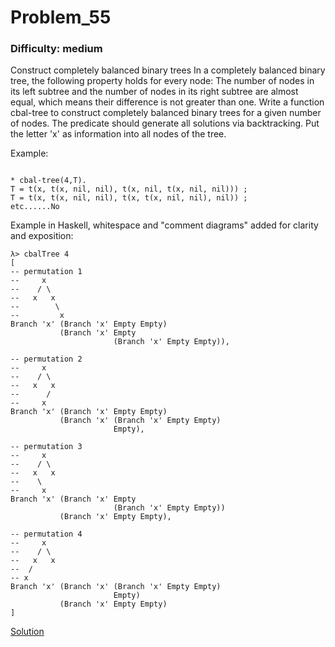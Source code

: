 # Problem_55
### Difficulty: medium
Construct completely balanced binary trees
In a completely balanced binary tree, the following property holds for every node: The number of nodes in its left subtree and the number of nodes in its right subtree are almost equal, which means their difference is not greater than one.
Write a function cbal-tree to construct completely balanced binary trees for a given number of nodes. The predicate should generate all solutions via backtracking. Put the letter 'x' as information into all nodes of the tree.

Example:

```

* cbal-tree(4,T).
T = t(x, t(x, nil, nil), t(x, nil, t(x, nil, nil))) ;
T = t(x, t(x, nil, nil), t(x, t(x, nil, nil), nil)) ;
etc......No
```
Example in Haskell, whitespace and "comment diagrams" added for clarity and exposition:

```
λ> cbalTree 4
[
-- permutation 1
--     x
--    / \
--   x   x
--        \
--         x
Branch 'x' (Branch 'x' Empty Empty) 
           (Branch 'x' Empty 
                       (Branch 'x' Empty Empty)),

-- permutation 2
--     x
--    / \
--   x   x
--      /
--     x
Branch 'x' (Branch 'x' Empty Empty) 
           (Branch 'x' (Branch 'x' Empty Empty) 
                       Empty),

-- permutation 3
--     x
--    / \
--   x   x
--    \
--     x
Branch 'x' (Branch 'x' Empty 
                       (Branch 'x' Empty Empty)) 
           (Branch 'x' Empty Empty),

-- permutation 4
--     x
--    / \
--   x   x
--  /
-- x
Branch 'x' (Branch 'x' (Branch 'x' Empty Empty) 
                       Empty) 
           (Branch 'x' Empty Empty)
]
```
[Solution](https://wiki.haskell.org/99_questions/Solutions/55)
